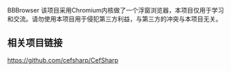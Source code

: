 BBBrowser
该项目采用Chromium内核做了一个浮窗浏览器，本项目仅用于学习和交流。请勿使用本项目用于侵犯第三方利益，与第三方的冲突与本项目无关。

## 相关项目链接
https://github.com/cefsharp/CefSharp
